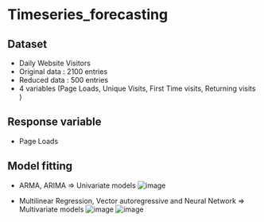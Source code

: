 # Timeseries_forecasting

## Dataset
- Daily Website Visitors
- Original data : 2100 entries
- Reduced data : 500 entries
- 4 variables (Page Loads, Unique Visits, First Time visits, Returning visits ) 

## Response variable 
- Page Loads

## Model fitting
- ARMA, ARIMA => Univariate models
![image](https://user-images.githubusercontent.com/52574322/116802622-cbdfd080-aad9-11eb-8872-4f314278390d.png)

- Multilinear Regression, Vector autoregressive and Neural Network => Multivariate models
![image](https://user-images.githubusercontent.com/52574322/116802626-d5693880-aad9-11eb-967d-932fbfdcd0db.png)
![image](https://user-images.githubusercontent.com/52574322/116802629-da2dec80-aad9-11eb-848e-475d6442959e.png)

